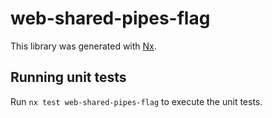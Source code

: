 # web-shared-pipes-flag

This library was generated with [Nx](https://nx.dev).

## Running unit tests

Run `nx test web-shared-pipes-flag` to execute the unit tests.
